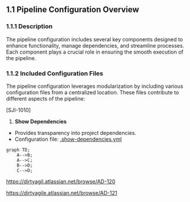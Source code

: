 ## 1.1 Pipeline Configuration Overview

### 1.1.1 Description

The pipeline configuration includes several key components designed to enhance functionality, manage dependencies, and streamline processes. Each component plays a crucial role in ensuring the smooth execution of the pipeline.

### 1.1.2 Included Configuration Files

The pipeline configuration leverages modularization by including various configuration files from a centralized location. These files contribute to different aspects of the pipeline:

[SJI-1010]

1. **Show Dependencies**
 - Provides transparency into project dependencies.
 - Configuration file: [.show-dependencies.yml](https://xxxxxx.yml)

```mermaid
graph TD;
    A-->B;
    A-->C;
    B-->D;
    C-->D;
```

https://dirtyagil.atlassian.net/browse/AD-120

https://dirtyagile.atlassian.net/browse/AD-121
